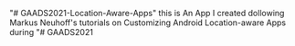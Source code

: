 "# GAADS2021-Location-Aware-Apps" 
this is An App I created dollowing Markus Neuhoff's tutorials on Customizing Android Location-aware Apps during "# GAADS2021
